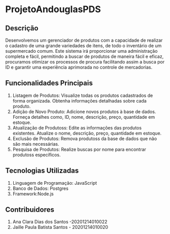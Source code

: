 # ProjetoAndouglasPDS

## Descrição
Desenvolvemos um gerenciador de produtos com a capacidade de realizar o cadastro de uma grande variedades de itens, de todo o inventário de um supermercado comum. Este sistema irá proporcionar uma administração completa e fácil, permitindo a buscar de produtos de maneira fácil e eficaz, procuramos otimizar os processos de procura facilitando assim a busca por ID e garantir uma experiência aprimorada no controle de mercadorias.

## Funcionalidades Principais

1. Listagem de Produtos:
Visualize todas os produtos cadastrados de forma organizada.
Obtenha informações detalhadas sobre cada produto.
2. Adição de Novo Produto:
Adicione novos produtos à base de dados.
Forneça detalhes como, ID, nome, descrição, preço, quantidade em estoque.
3. Atualização de Produtoss:
Edite as informações das produtos existentes.
Atualize o nome, descrição, preço, quantidade em estoque.
4. Exclusão de Produtos:
Remova produtoss da base de dados que não são mais necessárias.
5. Pesquisa de Produtos:
Realize buscas por nome para encontrar produtoss específicos.

## Tecnologias Utilizadas
1. Linguagem de Programação: JavaScript
2. Banco de Dados: Postgres
3. Framework:Node.js

## Contribuidores
1. Ana Clara Dias dos Santos -20201214010022
2. Jaille Paula Batista Santos - 20201214010020

